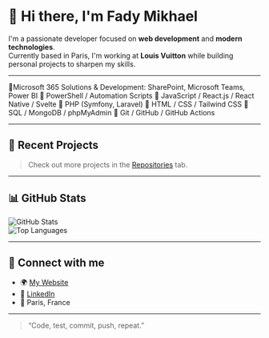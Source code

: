 # 👋 Hi there, I'm Fady Mikhael

I'm a passionate developer focused on **web development** and **modern technologies**.  
Currently based in Paris, I'm working at **Louis Vuitton** while building personal projects to sharpen my skills.

---
🔹Microsoft 365 Solutions & Development: SharePoint, Microsoft Teams, Power BI
🔹 PowerShell / Automation Scripts
🔹 JavaScript / React.js / React Native / Svelte
🔹 PHP (Symfony, Laravel)
🔹 HTML / CSS / Tailwind CSS
🔹 SQL / MongoDB / phpMyAdmin
🔹 Git / GitHub / GitHub Actions

---

## 🚀 Recent Projects

> Check out more projects in the [Repositories](https://github.com/fadymikhael?tab=repositories) tab.

---

## 📊 GitHub Stats

![GitHub Stats](https://github-readme-stats.vercel.app/api?username=fadymikhael&show_icons=true&theme=react&hide_rank=false)  
![Top Languages](https://github-readme-stats.vercel.app/api/top-langs/?username=fadymikhael&layout=compact&theme=react)

---

## 🔗 Connect with me

- 🌍 [My Website](http://fadymikhael.free.fr/)
- 💼 [LinkedIn](https://www.linkedin.com/in/fadymikhael30/)
- 📍 Paris, France

---

> “Code, test, commit, push, repeat.”
